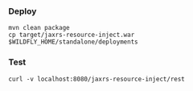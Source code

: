 ### Deploy

```
mvn clean package
cp target/jaxrs-resource-inject.war $WILDFLY_HOME/standalone/deployments
```

### Test

```
curl -v localhost:8080/jaxrs-resource-inject/rest
```
